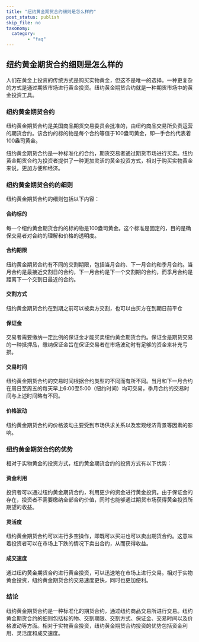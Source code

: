 ```yaml
---
title: "纽约黄金期货合约细则是怎么样的"
post_status: publish
skip_file: no
taxonomy:
  category:
        - "faq"
---
```


## 纽约黄金期货合约细则是怎么样的

人们在黄金上投资的传统方式是购买实物黄金，但这不是唯一的选择。一种更复杂的方式是通过期货市场进行黄金投资。纽约黄金期货合约就是一种期货市场中的黄金投资工具。

### 纽约黄金期货合约

纽约黄金期货合约是美国商品期货交易委员会批准的，由纽约商品交易所负责运营的期货合约。该合约的标的物是每个合约等值于100盎司黄金，即一手合约代表着100盎司黄金。

纽约黄金期货合约是一种标准化的合约，期货交易者通过期货市场进行买卖。纽约黄金期货合约为投资者提供了一种更加灵活的黄金投资方式，相对于购买实物黄金来说，更加方便和经济。

### 纽约黄金期货合约的细则

纽约黄金期货合约的细则包括以下内容：

#### 合约标的

每一个纽约黄金期货合约的标的物是100盎司黄金。这个标准是固定的，目的是确保交易者对合约的理解和价格的透明度。

#### 合约期限

纽约黄金期货合约有不同的交割期限，包括当月合约、下一月合约和季月合约。当月合约是最接近交割日的合约，下一月合约是下一个交割期的合约，而季月合约是距离下一个交割日最近的合约。

#### 交割方式

纽约黄金期货合约在到期之前可以被卖方交割，也可以由买方在到期日前平仓

#### 保证金

交易者需要缴纳一定比例的保证金才能买卖纽约黄金期货合约。保证金是期货交易的一种抵押品，缴纳保证金旨在保证交易者在市场波动时有足够的资金来补充亏损。

#### 交易时间

纽约黄金期货合约的交易时间根据合约类型的不同而有所不同。当月和下一月合约在周日至周五的每天早上6:00至5:00（纽约时间）均可交易，季月合约的交易时间与上述时间略有不同。

#### 价格波动

纽约黄金期货合约的价格波动主要受到市场供求关系以及宏观经济背景等因素的影响。

### 纽约黄金期货合约的优势

相对于实物黄金的投资方式，纽约黄金期货合约的投资方式有以下优势：

#### 资金利用

投资者可以通过纽约黄金期货合约，利用更少的资金进行黄金投资。由于保证金的存在，投资者不需要缴纳全部合约价值，同时也能够通过期货市场获得黄金投资所期望的收益。

#### 灵活度

纽约黄金期货合约可以进行多空操作，即既可以买进也可以卖出期货合约。这意味着投资者可以在市场上下跌的情况下卖出合约，从而获得收益。

#### 成交速度

通过纽约黄金期货合约进行黄金投资，可以迅速地在市场上进行交易。相对于实物黄金投资，纽约黄金期货合约交易速度更快，同时也更加便利。

### 结论

纽约黄金期货合约是一种标准化的期货合约，通过纽约商品交易所进行交易。纽约黄金期货合约的细则包括标的物、交割期限、交割方式、保证金、交易时间以及价格波动等方面。相对于实物黄金投资，纽约黄金期货合约投资的优势包括资金利用、灵活度和成交速度。
